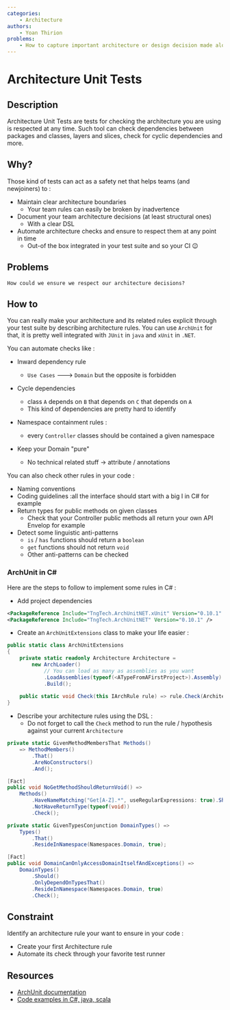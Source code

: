 ```yaml
---
categories:
    - Architecture
authors:
    - Yoan Thirion
problems: 
    - How to capture important architecture or design decision made along with its context and consequences?
---
```


# Architecture Unit Tests

## Description
Architecture Unit Tests are tests for checking the architecture you are using is respected at any time. 
Such tool can check dependencies between packages and classes, layers and slices, check for cyclic dependencies and more. 

## Why?
Those kind of tests can act as a safety net that helps teams (and newjoiners) to :
- Maintain clear architecture boundaries
    - Your team rules can easily be broken by inadvertence
- Document your team architecture decisions (at least structural ones)
    - With a clear DSL
- Automate architecture checks and ensure to respect them at any point in time
    - Out-of the box integrated in your test suite and so your CI 😉

## Problems
`How could we ensure we respect our architecture decisions?`

## How to
You can really make your architecture and its related rules explicit through your test suite by describing architecture rules.
You can use `ArchUnit` for that, it is pretty well integrated with `JUnit` in `java` and `xUnit` in `.NET`.

You can automate checks like :
- Inward dependency rule
    - `Use Cases` ---> `Domain` but the opposite is forbidden



- Cycle dependencies 
    - class `A` depends on `B` that depends on `C` that depends on `A` 
    - This kind of dependencies are pretty hard to identify
- Namespace containment rules :
    - every `Controller` classes should be contained a given namespace
- Keep your Domain "pure" 
    - No technical related stuff -> attribute / annotations

You can also check other rules in your code :
- Naming conventions
- Coding guidelines :all the interface should start with a big I in C# for example
- Return types for public methods on given classes
    - Check that your Controller public methods all return your own API Envelop for example
- Detect some linguistic anti-patterns
    - `is` / `has` functions should return a `boolean`
    - `get` functions should not return `void`
    - Other anti-patterns can be checked

### ArchUnit in C#
Here are the steps to follow to implement some rules in C# :
- Add project dependencies

```xml
<PackageReference Include="TngTech.ArchUnitNET.xUnit" Version="0.10.1" />
<PackageReference Include="TngTech.ArchUnitNET" Version="0.10.1" />
```
- Create an `ArchUnitExtensions` class to make your life easier :

```csharp
public static class ArchUnitExtensions
{
    private static readonly Architecture Architecture =
        new ArchLoader()
            // You can load as many as assemblies as you want
            .LoadAssemblies(typeof(<ATypeFromAFirstProject>).Assembly)
            .Build();
    
    public static void Check(this IArchRule rule) => rule.Check(Architecture);
}
```

- Describe your architecture rules using the DSL :
    - Do not forget to call the `Check` method to run the rule / hypothesis against your current `Architecture`

```csharp
private static GivenMethodMembersThat Methods() 
    => MethodMembers()
        .That()
        .AreNoConstructors()
        .And();

[Fact]
public void NoGetMethodShouldReturnVoid() =>
    Methods()
        .HaveNameMatching("Get[A-Z].*", useRegularExpressions: true).Should()
        .NotHaveReturnType(typeof(void))
        .Check();

private static GivenTypesConjunction DomainTypes() =>
    Types()
        .That()
        .ResideInNamespace(Namespaces.Domain, true);

[Fact]
public void DomainCanOnlyAccessDomainItselfAndExceptions() =>
    DomainTypes()
        .Should()
        .OnlyDependOnTypesThat()
        .ResideInNamespace(Namespaces.Domain, true)
        .Check();
```

## Constraint
Identify an architecture rule your want to ensure in your code :
- Create your first Architecture rule
- Automate its check through your favorite test runner

## Resources
- [ArchUnit documentation](https://www.archunit.org/)
- [Code examples in C#, java, scala](https://github.com/ythirion/archunit-examples)